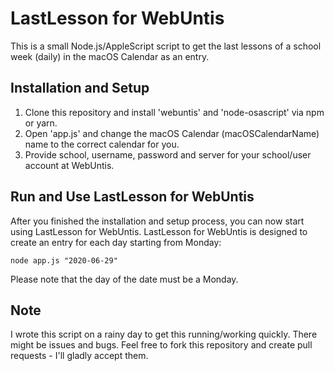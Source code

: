 # LastLesson for WebUntis
This is a small Node.js/AppleScript script to get the last lessons of a school week (daily) in the macOS Calendar as an entry.

## Installation and Setup
1. Clone this repository and install 'webuntis' and 'node-osascript' via npm or yarn.
2. Open 'app.js' and change the macOS Calendar (macOSCalendarName) name to the correct calendar for you.
3. Provide school, username, password and server for your school/user account at WebUntis.

## Run and Use LastLesson for WebUntis
After you finished the installation and setup process, you can now start using LastLesson for WebUntis.
LastLesson for WebUntis is designed to create an entry for each day starting from Monday:

```
node app.js "2020-06-29"
```

Please note that the day of the date must be a Monday.

## Note
I wrote this script on a rainy day to get this running/working quickly. There might be issues and bugs.
Feel free to fork this repository and create pull requests - I'll gladly accept them.